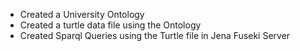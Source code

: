 <ul><li>Created a University Ontology</li>
<li>Created a turtle data file using the Ontology</li>
<li>Created Sparql Queries using the Turtle file in Jena Fuseki Server</li>

